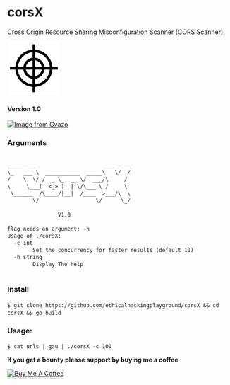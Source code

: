 # corsX
Cross Origin Resource Sharing Misconfiguration Scanner (CORS Scanner)

<p align="left">
  <img width="120" height="120" src="cors.png">
</p>

#### Version 1.0

[![Image from Gyazo](https://i.gyazo.com/a81f6c432ccc4068827bd7fb3ae1560c.gif)](https://gyazo.com/a81f6c432ccc4068827bd7fb3ae1560c)

### Arguments
```

_________                     ____  ___
\_   ___ \  ___________  _____\   \/  /
/    \  \/ /  _ \_  __ \/  ___/\     /
\     \___(  <_> )  | \/\___ \ /     \
 \______  /\____/|__|  /____  >___/\  \
        \/                  \/      \_/

                V1.0

flag needs an argument: -h
Usage of ./corsX:
  -c int
        Set the concurrency for faster results (default 10)
  -h string
        Display The help
        
```


### Install

`$ git clone https://github.com/ethicalhackingplayground/corsX && cd corsX && go build`



### Usage:

`$ cat urls | gau | ./corsX -c 100`


**If you get a bounty please support by buying me a coffee**

<a href="https://www.buymeacoffee.com/krypt0mux" target="_blank"><img src="https://www.buymeacoffee.com/assets/img/custom_images/orange_img.png" alt="Buy Me A Coffee" style="height: 41px !important;width: 174px !important;box-shadow: 0px 3px 2px 0px rgba(190, 190, 190, 0.5) !important;-webkit-box-shadow: 0px 3px 2px 0px rgba(190, 190, 190, 0.5) !important;" ></a>

